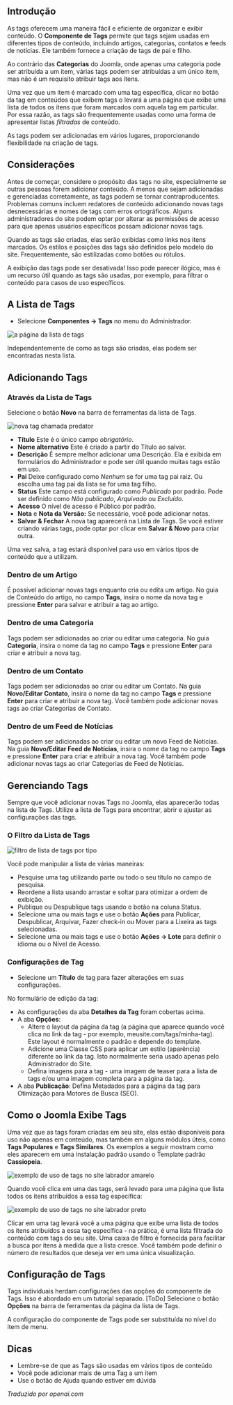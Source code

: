 <!-- Filename: J4.x:How_To_Use_Content_Tags_in_Joomla / Display title: Tags de Conteúdo  -->

## Introdução

As tags oferecem uma maneira fácil e eficiente de organizar e exibir conteúdo. O **Componente de Tags** permite que tags sejam usadas em diferentes tipos de conteúdo, incluindo artigos, categorias, contatos e feeds de notícias. Ele também fornece a criação de tags de pai e filho.

Ao contrário das **Categorias** do Joomla, onde apenas uma categoria pode ser atribuída a um item, várias tags podem ser atribuídas a um único item, mas não é um requisito atribuir tags aos itens.

Uma vez que um item é marcado com uma tag específica, clicar no botão da tag em conteúdos que exibem tags o levará a uma página que exibe uma lista de todos os itens que foram marcados com aquela tag em particular. Por essa razão, as tags são frequentemente usadas como uma forma de apresentar listas *filtradas* de conteúdo.

As tags podem ser adicionadas em vários lugares, proporcionando flexibilidade na criação de tags.

## Considerações

Antes de começar, considere o propósito das tags no site, especialmente se outras pessoas forem adicionar conteúdo. A menos que sejam adicionadas e gerenciadas corretamente, as tags podem se tornar contraproducentes. Problemas comuns incluem redatores de conteúdo adicionando novas tags desnecessárias e nomes de tags com erros ortográficos. Alguns administradores do site podem optar por alterar as permissões de acesso para que apenas usuários específicos possam adicionar novas tags.

Quando as tags são criadas, elas serão exibidas como links nos itens marcados. Os estilos e posições das tags são definidos pelo modelo do site. Frequentemente, são estilizadas como botões ou rótulos.

A exibição das tags pode ser desativada! Isso pode parecer ilógico, mas é um recurso útil quando as tags são usadas, por exemplo, para filtrar o conteúdo para casos de uso específicos.

## A Lista de Tags

- Selecione **Componentes → Tags** no menu do Administrador.

![a página da lista de tags](../../../en/images/tags/tags-list.png)

Independentemente de como as tags são criadas, elas podem ser encontradas nesta lista.

## Adicionando Tags

### Através da Lista de Tags

Selecione o botão **Novo** na barra de ferramentas da lista de Tags.

![nova tag chamada predator](../../../en/images/tags/new-tag-predator.png)

- **Título** Este é o único campo *obrigatório*.
- **Nome alternativo** Este é criado a partir do Título ao salvar.
- **Descrição** É sempre melhor adicionar uma Descrição. Ela é exibida em formulários
  do Administrador e pode ser útil quando muitas tags estão em uso.
- **Pai** Deixe configurado como *Nenhum* se for uma tag pai raiz. Ou escolha uma
  tag pai da lista se for uma tag filho.
- **Status** Este campo está configurado como *Publicado* por padrão. Pode ser definido como 
  *Não publicado*, *Arquivado* ou *Excluído*.
- **Acesso** O nível de acesso é Público por padrão.
- **Nota** e **Nota da Versão:** Se necessário, você pode adicionar notas.
- **Salvar & Fechar** A nova tag aparecerá na Lista de Tags. Se você estiver
  criando várias tags, pode optar por clicar em **Salvar & Novo** para 
  criar outra.

Uma vez salva, a tag estará disponível para uso em vários tipos de conteúdo que a utilizam.

### Dentro de um Artigo

É possível adicionar novas tags enquanto cria ou edita um artigo. No
guia de Conteúdo do artigo, no campo **Tags**, insira o nome da nova tag e
pressione **Enter** para salvar e atribuir a tag ao artigo.

### Dentro de uma Categoria

Tags podem ser adicionadas ao criar ou editar uma categoria. No guia 
**Categoria**, insira o nome da tag no campo **Tags** e pressione **Enter**
para criar e atribuir a nova tag.

### Dentro de um Contato

Tags podem ser adicionadas ao criar ou editar um Contato. Na guia 
**Novo/Editar Contato**, insira o nome da tag no campo **Tags** e pressione
**Enter** para criar e atribuir a nova tag. Você também pode adicionar novas tags ao criar
Categorias de Contato.

### Dentro de um Feed de Notícias

Tags podem ser adicionadas ao criar ou editar um novo Feed de Notícias. Na 
guia **Novo/Editar Feed de Notícias**, insira o nome da tag no campo **Tags** e pressione
**Enter** para criar e atribuir a nova tag. Você também pode adicionar novas tags ao 
criar Categorias de Feed de Notícias.

## Gerenciando Tags

Sempre que você adicionar novas Tags no Joomla, elas aparecerão todas na lista de Tags.
Utilize a lista de Tags para encontrar, abrir e ajustar as configurações das tags.

### O Filtro da Lista de Tags

![filtro de lista de tags por tipo](../../../en/images/tags/tags-list-filter.png)

Você pode manipular a lista de várias maneiras:

- Pesquise uma tag utilizando parte ou todo o seu título no campo de pesquisa.
- Reordene a lista usando arrastar e soltar para otimizar a ordem de exibição.
- Publique ou Despublique tags usando o botão na coluna Status.
- Selecione uma ou mais tags e use o botão **Ações** para Publicar, Despublicar, Arquivar, Fazer check-in ou Mover para a Lixeira as tags selecionadas.
- Selecione uma ou mais tags e use o botão **Ações → Lote** para definir o idioma ou o Nível de Acesso.

### Configurações de Tag

- Selecione um **Título** de tag para fazer alterações em suas configurações.

No formulário de edição da tag:

- As configurações da aba **Detalhes da Tag** foram cobertas acima.
- A aba **Opções**:
  - Altere o layout da página da tag (a página que aparece quando você clica no link da tag - por exemplo, meusite.com/tags/minha-tag). Este layout é normalmente o padrão e depende do template.
  - Adicione uma Classe CSS para aplicar um estilo (aparência) diferente ao link da tag. Isto normalmente seria usado apenas pelo Administrador do Site.
  - Defina imagens para a tag - uma imagem de teaser para a lista de tags e/ou uma imagem completa para a página da tag.
- A aba **Publicação**: Defina Metadados para a página da tag para Otimização para Motores de Busca (SEO).

## Como o Joomla Exibe Tags

Uma vez que as tags foram criadas em seu site, elas estão disponíveis para uso não apenas em conteúdo, mas também em alguns módulos úteis, como **Tags Populares** e **Tags Similares**. Os exemplos a seguir mostram como eles aparecem em uma instalação padrão usando o Template padrão **Cassiopeia**.

![exemplo de uso de tags no site labrador amarelo](../../../en/images/tags/tag-examples-yellow-labrador.png)

Quando você clica em uma das tags, será levado para uma página que lista todos os itens atribuídos a essa tag específica:

![exemplo de uso de tags no site labrador preto](../../../en/images/tags/tag-examples-black-labrador.png)

Clicar em uma tag levará você a uma página que exibe uma lista de todos os itens atribuídos a essa tag específica - na prática, é uma lista filtrada do conteúdo com tags do seu site. Uma caixa de filtro é fornecida para facilitar a busca por itens à medida que a lista cresce. Você também pode definir o número de resultados que deseja ver em uma única visualização.

## Configuração de Tags

Tags individuais herdam configurações das opções do componente de Tags. Isso é abordado em um tutorial separado. [ToDo] Selecione o botão **Opções** na barra de ferramentas da página da lista de Tags.

A configuração do componente de Tags pode ser substituída no nível do item de menu.

## Dicas

- Lembre-se de que as Tags são usadas em vários tipos de conteúdo
- Você pode adicionar mais de uma Tag a um item
- Use o botão de Ajuda quando estiver em dúvida

*Traduzido por openai.com*

